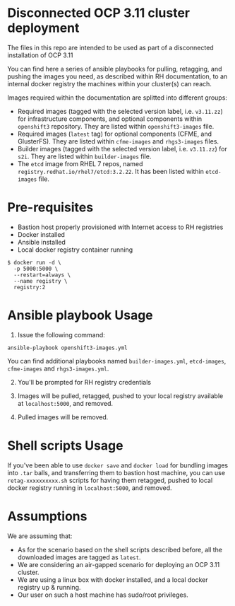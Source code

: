 # Disconnected OCP 3.11 cluster deployment

The files in this repo are intended to be used as part of a disconnected installation of OCP 3.11

You can find here a series of ansible playbooks for pulling, retagging, and pushing the images you need, as described
within RH documentation, to an internal docker registry the machines within your cluster(s) can reach.

Images required within the documentation are splitted into different groups:

* Required images (tagged with the selected version label, i.e. ``v3.11.zz``) for infrastructure components, and optional components within ``openshift3`` repository. They are listed within ``openshift3-images`` file.
* Required images (``latest`` tag) for optional components (CFME, and GlusterFS). They are listed within ``cfme-images`` and ``rhgs3-images`` files.
* Builder images (tagged with the selected version label, i.e. ``v3.11.zz``) for ``s2i``. They are listed within ``builder-images`` file.
* The ``etcd`` image from RHEL 7 repos, named ``registry.redhat.io/rhel7/etcd:3.2.22``. It has been listed within ``etcd-images`` file.

# Pre-requisites

* Bastion host properly provisioned with Internet access to RH registries
* Docker installed
* Ansible installed
* Local docker registry container running

```
$ docker run -d \
  -p 5000:5000 \
  --restart=always \
  --name registry \
  registry:2
```

# Ansible playbook Usage

1. Issue the following command:

```
ansible-playbook openshift3-images.yml
```

You can find additional playbooks named ``builder-images.yml``, ``etcd-images``, ``cfme-images`` and ``rhgs3-images.yml``.

2. You'll be prompted for RH registry credentials

3. Images will be pulled, retagged, pushed to your local registry available at ``localhost:5000``, and removed.

4. Pulled images will be removed.

# Shell scripts Usage

If you've been able to use ``docker save`` and ``docker load`` for bundling images into ``.tar`` balls,
and transferring them to bastion host machine, you can use ``retag-xxxxxxxxxx.sh`` scripts for having them retagged,
pushed to local docker registry running in ``localhost:5000``, and removed.

# Assumptions

We are assuming that:

* As for the scenario based on the shell scripts described before, all the downloaded images are tagged as ``latest``.
* We are considering an air-gapped scenario for deploying an OCP 3.11 cluster.
* We are using a linux box with docker installed, and a local docker registry up & running.
* Our user on such a host machine has sudo/root privileges.
